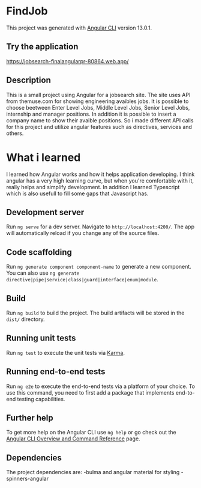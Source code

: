 # FindJob

This project was generated with [Angular CLI](https://github.com/angular/angular-cli) version 13.0.1.

## Try the application
https://jobsearch-finalangularpr-80864.web.app/

## Description 
This is a small project using Angular for a jobsearch site. The site uses API from themuse.com for showing engineering avaibles jobs. It is possible to choose beetween Enter Level Jobs, Middle Level Jobs, Senior Level Jobs, internship and manager positions. In addition it is possible to insert a company name to show their avaible positions.
So i made different API calls for this project and utilize angular features such as directives, services and others. 

# What i learned
I learned how Angular works and how it helps application developing. I think angular has a very high learning curve, but when you're comfortable with it, really helps and simplify development. 
In addition I learned Typescript which is also usefull to fill some gaps that Javascript has.

## Development server

Run `ng serve` for a dev server. Navigate to `http://localhost:4200/`. The app will automatically reload if you change any of the source files.

## Code scaffolding

Run `ng generate component component-name` to generate a new component. You can also use `ng generate directive|pipe|service|class|guard|interface|enum|module`.

## Build

Run `ng build` to build the project. The build artifacts will be stored in the `dist/` directory.

## Running unit tests

Run `ng test` to execute the unit tests via [Karma](https://karma-runner.github.io).

## Running end-to-end tests

Run `ng e2e` to execute the end-to-end tests via a platform of your choice. To use this command, you need to first add a package that implements end-to-end testing capabilities.

## Further help

To get more help on the Angular CLI use `ng help` or go check out the [Angular CLI Overview and Command Reference](https://angular.io/cli) page.
## Dependencies

The project dependencies are:
-bulma and angular material for styling
-spinners-angular 


